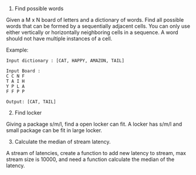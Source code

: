 1. Find possible words

Given a M x N board of letters and a dictionary of words. Find all possible words that can be formed by a sequentially adjacent cells.
You can only use either vertically or horizontally neighboring cells in a sequence.
A word should not have multiple instances of a cell.

Example:

```
Input dictionary : [CAT, HAPPY, AMAZON, TAIL]

Input Board :
C C N F
T A I H
Y P L A
F F P P

Output: [CAT, TAIL]

```


2. Find locker

Giving a package s/m/l, find a open locker can fit. A locker has s/m/l and small package can be fit in large locker.





3. Calculate the median of stream latency. 

A stream of latencies, create a function to add new latency to stream, max stream size is 10000, and need a function calculate the median of the latency. 
